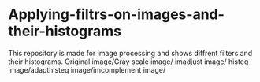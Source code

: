 # Applying-filtrs-on-images-and-their-histograms
This repository is made for image processing and shows diffrent filters and their histograms.
Original image/Gray scale image/ imadjust image/ histeq image/adapthisteq image/imcomplement image/
